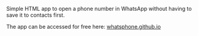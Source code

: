 Simple HTML app to open a phone number in WhatsApp without having to save it to contacts first.

The app can be accessed for free here: [whatsphone.github.io](https://whatsphone.github.io/)
